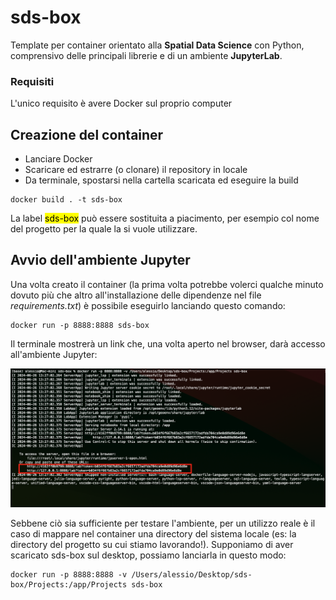 # sds-box
Template per container orientato alla **Spatial Data Science** con Python, comprensivo delle principali librerie e di un ambiente **JupyterLab**.

### Requisiti
L'unico requisito è avere Docker sul proprio computer

## Creazione del container
 * Lanciare Docker
 * Scaricare ed estrarre (o clonare) il repository in locale
 * Da terminale, spostarsi nella cartella scaricata ed eseguire la build
   
```
docker build . -t sds-box
```

La label <mark>sds-box</mark> può essere sostituita a piacimento, per esempio col nome del progetto per la quale la si vuole utilizzare.

## Avvio dell'ambiente Jupyter

Una volta creato il container (la prima volta potrebbe volerci qualche minuto dovuto più che altro all'installazione delle dipendenze nel file _requirements.txt_) è possibile eseguirlo lanciando questo comando:

```
docker run -p 8888:8888 sds-box
```

Il terminale mostrerà un link che, una volta aperto nel browser, darà accesso all'ambiente Jupyter:

<img src="screenshot_terminale.png"/>

Sebbene ciò sia sufficiente per testare l'ambiente, per un utilizzo reale è il caso di mappare nel container una directory del sistema locale (es: la directory del progetto su cui stiamo lavorando!). 
Supponiamo di aver scaricato sds-box sul desktop, possiamo lanciarla in questo modo:

```
docker run -p 8888:8888 -v /Users/alessio/Desktop/sds-box/Projects:/app/Projects sds-box
```
